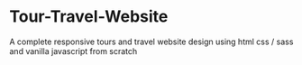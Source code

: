 # Tour-Travel-Website
A complete responsive tours and travel website design using html css / sass and vanilla javascript from scratch

